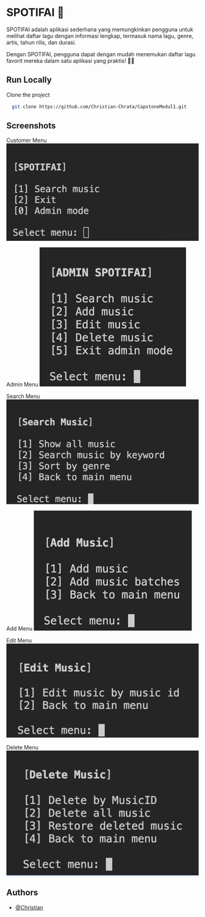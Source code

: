 
# SPOTIFAI 🎵

SPOTIFAI adalah aplikasi sederhana yang memungkinkan pengguna untuk melihat daftar lagu dengan informasi lengkap, termasuk nama lagu, genre, artis, tahun rilis, dan durasi.

Dengan SPOTIFAI, pengguna dapat dengan mudah menemukan daftar lagu favorit mereka dalam satu aplikasi yang praktis! 🎵🔥


## Run Locally

Clone the project

```bash
  git clone https://github.com/Christian-Chrata/CapstoneModul1.git
```

## Screenshots
Customer Menu
![Customer Menu](https://github.com/Christian-Chrata/CapstoneModul1/blob/main/Screenshot/customerMenu.png)

Admin Menu
![Admin Menu](https://github.com/Christian-Chrata/CapstoneModul1/blob/main/Screenshot/adminMenu.png)

Search Menu
![Search Menu](https://github.com/Christian-Chrata/CapstoneModul1/blob/main/Screenshot/searchMenu.png)

Add Menu
![Add Menu](https://github.com/Christian-Chrata/CapstoneModul1/blob/main/Screenshot/addMenu.png)

Edit Menu
![Edit Menu](https://github.com/Christian-Chrata/CapstoneModul1/blob/main/Screenshot/editMenu.png)

Delete Menu
![Delete Menu](https://github.com/Christian-Chrata/CapstoneModul1/blob/main/Screenshot/deleteMenu.png)


## Authors

- [@Christian](https://github.com/Christian-Chrata)

